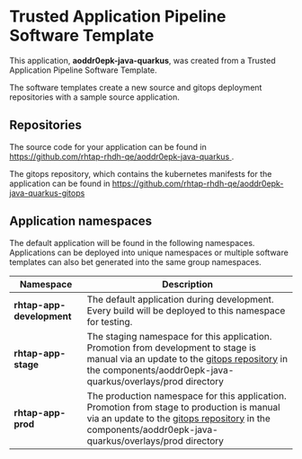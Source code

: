 # Trusted Application Pipeline Software Template

This application, **aoddr0epk-java-quarkus**, was created from a Trusted Application Pipeline Software Template.

The software templates create a new source and gitops deployment repositories with a sample source application. 

## Repositories

The source code for your application can be found in [https://github.com/rhtap-rhdh-qe/aoddr0epk-java-quarkus ](https://github.com/rhtap-rhdh-qe/aoddr0epk-java-quarkus ).
 
The gitops repository, which contains the kubernetes manifests for the application can be found in 
[https://github.com/rhtap-rhdh-qe/aoddr0epk-java-quarkus-gitops ](https://github.com/rhtap-rhdh-qe/aoddr0epk-java-quarkus-gitops ) 

## Application namespaces 

The default application will be found in the following namespaces. Applications can be deployed into unique namespaces or multiple software templates can also bet generated into the same group namespaces.  

|  Namespace   |  Description   |  
| -------- | -------- |   
| **rhtap-app-development** | The default application during development. Every build will be deployed to this namespace for testing. | 
| **rhtap-app-stage** | The staging namespace for this application. Promotion from development to stage is manual via an update to the [gitops repository](https://github.com/rhtap-rhdh-qe/aoddr0epk-java-quarkus-gitops ) in the components/aoddr0epk-java-quarkus/overlays/prod directory |  
| **rhtap-app-prod** | The production namespace for this application. Promotion from stage to production is manual via an update to the [gitops repository](https://github.com/rhtap-rhdh-qe/aoddr0epk-java-quarkus-gitops ) in the components/aoddr0epk-java-quarkus/overlays/prod directory | 
